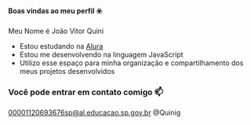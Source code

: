 #### Boas vindas ao meu perfil ☣️
Meu Nome é João Vitor Quini
- Estou estudando na [Alura](https://www.alura.com.br)
- Estou me desenvolvendo na linguagem JavaScript
- Utilizo esse espaço para minha organização e compartilhamento dos meus projetos desenvolvidos
### Você pode entrar em contato comigo 📫

00001120693676sp@al.educacao.sp.gov.br
@Quinig
